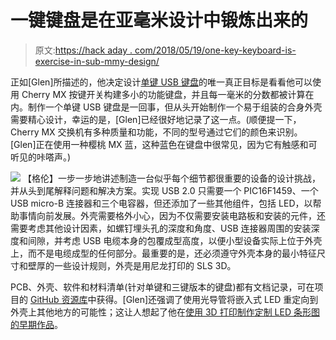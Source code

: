 # 一键键盘是在亚毫米设计中锻炼出来的

> 原文:[https://hack aday . com/2018/05/19/one-key-keyboard-is-exercise-in-sub-mmy-design/](https://hackaday.com/2018/05/19/one-key-keyboard-is-exercise-in-sub-millimeter-design/)

正如[Glen]所描述的，他决定设计[单键 USB 键盘](http://bikerglen.com/blog/presenting-the-single-esc-key-usb-keyboard/)的唯一真正目标是看看他可以使用 Cherry MX 按键开关构建多小的功能键盘，并且每一毫米的分数都被计算在内。制作一个单键 USB 键盘是一回事，但从头开始制作一个易于组装的合身外壳需要精心设计，幸运的是，[Glen]已经很好地记录了这一点。(顺便提一下，Cherry MX 交换机有多种质量和功能，不同的型号通过它们的颜色来识别。[Glen]正在使用一种樱桃 MX 蓝，这种蓝色在键盘中很常见，因为它有触感和可听见的咔嗒声。)

[![](../Images/8e135428897be1e427c1ea6aaf6f83a2.png)](https://hackaday.com/wp-content/uploads/2018/05/one-key-keyboard-square.jpg) 【格伦】一步一步地讲述制造一台似乎每个细节都很重要的设备的设计挑战，并从头到尾解释问题和解决方案。实现 USB 2.0 只需要一个 PIC16F1459、一个 USB micro-B 连接器和三个电容器，但还添加了一些其他组件，包括 LED，以帮助事情向前发展。外壳需要格外小心，因为不仅需要安装电路板和安装的元件，还需要考虑其他设计因素，如螺钉埋头孔的深度和角度、USB 连接器周围的安装深度和间隙，并考虑 USB 电缆本身的包覆成型高度，以便小型设备实际上位于外壳上，而不是电缆成型的任何部分。最重要的是，还必须遵守外壳本身的最小特征尺寸和壁厚的一些设计规则，外壳是用尼龙打印的 SLS 3D。

PCB、外壳、软件和材料清单(针对单键和三键版本的键盘)都有文档记录，可在项目的 [GitHub 资源库](https://github.com/bikerglen/small-keyboards)中获得。[Glen]还强调了使用光导管将嵌入式 LED 重定向到外壳上其他地方的可能性；这让人想起了他在[使用 3D 打印制作定制 LED 条形图的早期作品](https://hackaday.com/2017/05/16/3d-printing-custom-led-bar-graphs/)。